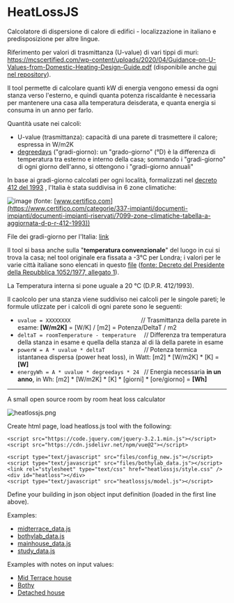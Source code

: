 # HeatLossJS

Calcolatore di dispersione di calore di edifici - localizzazione in italiano e predisposizione per altre lingue.

Riferimento per valori di trasmittanza (U-value) di vari tippi di muri: https://mcscertified.com/wp-content/uploads/2020/04/Guidance-on-U-Values-from-Domestic-Heating-Design-Guide.pdf  (disponibile anche [qui nel repository](https://github.com/jumpjack/heatlossjsITA/blob/master/Guidance-on-U-Values-from-Domestic-Heating-Design-Guide.pdf)).

Il tool permette di calcolare quanti kW di energia vengono emessi da ogni stanza verso l'esterno, e quindi quanta potenza riscaldante è necessaria per mantenere una casa alla temperatura deisderata, e quanta energia si consuma in un anno per farlo.

Quantità usate nei calcoli:
 - U-value (trasmittanza): capacità di una parete di trasmettere il calore; espressa in W/m2K
 - [degreedays](https://degreedays.net) ("gradi-giorno): un "grado-giorno" (°D) è la differenza di temperatura tra esterno e interno della casa; sommando i "gradi-giorno" di ogni giorno dell'anno, si ottengono i "gradi-giorno annuali"

In base ai gradi-giorno calcolati per ogni località, formalizzati nel [decreto 412 del 1993](https://www.gazzettaufficiale.it/eli/id/1993/10/14/093G0451/sg) ,  l'Italia è stata suddivisa in 6 zone climatiche:

![image](https://user-images.githubusercontent.com/1620953/198236792-39a431a7-3d4d-4e30-aa0a-a452c43c81ef.png)
(fonte: [www.certifico.com](https://www.certifico.com/categorie/337-impianti/documenti-impianti/documenti-impianti-riservati/7099-zone-climatiche-tabella-a-aggiornata-d-p-r-412-1993))

File dei gradi-giorno per l'Italia: [link](https://github.com/jumpjack/heatlossjsITA/blob/master/gradigiorno.txt)

Il tool si basa anche sulla "**temperatura convenzionale**" del luogo in cui si trova la casa; nel tool originale era fissata a -3°C per Londra;  i valori per le varie città italiane sono elencati in questo [file](https://github.com/jumpjack/heatlossjsITA/blob/master/temp-IT.txt) ([fonte: Decreto del Presidente della Repubblica 1052/1977, allegato 1](https://www.gazzettaufficiale.it/eli/id/1978/02/06/077U1052/sg)).

La Temperatura interna si pone uguale a 20 °C (D.P.R. 412/1993).

Il caolcolo per una stanza viene suddiviso nei calcoli per le singole pareti; le formule utlizzate per i calcoli di ogni parete sono le seguenti:

 - `uvalue = XXXXXXXX                      ` // Trasmittanza della parete in esame:                               **[W/m2K]** = [W/K] / [m2]   = Potenza/DeltaT  /  m2
 - `deltaT = roomTemperature - temperature  ` // Differenza tra temperatura della stanza in esame e quella della stanza al di là della parete in esame
 - `powerW = A * uvalue * deltaT            ` // Potenza termica istantanea dispersa (power heat loss), in Watt:   [m2] * [W/m2K] *  [K] = **[W]**
 - `energyWh = A * uvalue * degreedays * 24 ` // Energia necessaria **in un anno**, in Wh:                         [m2]  * [W/m2K] * [K] * [giorni] * [ore/giorno] = **[Wh]**

-----------------------

A small open source room by room heat loss calculator

![heatlossjs.png](heatlossjs.png)

Create html page, load heatloss.js tool with the following:

    <script src="https://code.jquery.com/jquery-3.2.1.min.js"></script>
    <script src="https://cdn.jsdelivr.net/npm/vue@2"></script>
    
    <script type="text/javascript" src="files/config_new.js"></script>
    <script type="text/javascript" src="files/bothylab_data.js"></script>
    <link rel="stylesheet" type="text/css" href="heatlossjs/style.css" />
    <div id="heatloss"></div>
    <script type="text/javascript" src="heatlossjs/model.js"></script>
    
Define your building in json object input definition (loaded in the first line above).

Examples: 

- [midterrace_data.js](files/midterrace_data.js)
- [bothylab_data.js](files/bothylab_data.js)
- [mainhouse_data.js](files/mainhouse_data.js)
- [study_data.js](files/study_data.js)

Examples with notes on input values:

- [Mid Terrace house](https://trystanlea.org.uk/roombyroomheatloss2)
- [Bothy](https://trystanlea.org.uk/bothy)
- [Detached house](https://trystanlea.org.uk/house)
